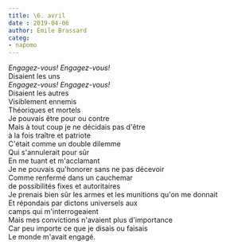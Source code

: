 ```yaml
---
title: \6. avril
date : 2019-04-06
author: Émile Brassard
categ:
- napomo
---
```


_Engagez-vous! Engagez-vous!_\
Disaient les uns\
_Engagez-vous! Engagez-vous!_\
Disaient les autres\
Visiblement ennemis\
Théoriques et mortels\
Je pouvais être pour ou contre\
Mais à tout coup je ne décidais pas d'être\
à la fois traître et patriote\
C'était comme un double dilemme\
Qui s'annulerait pour sûr\
En me tuant et m'acclamant\
Je ne pouvais qu'honorer sans ne pas décevoir\
Comme renfermé dans un cauchemar\
de possibilités fixes et autoritaires\
Je prenais bien sûr les armes et les munitions qu'on me donnait\
Et répondais par dictons universels aux\
camps qui m'interrogeaient\
Mais mes convictions n'avaient plus d'importance\
Car peu importe ce que je disais ou faisais\
Le monde m'avait engagé.